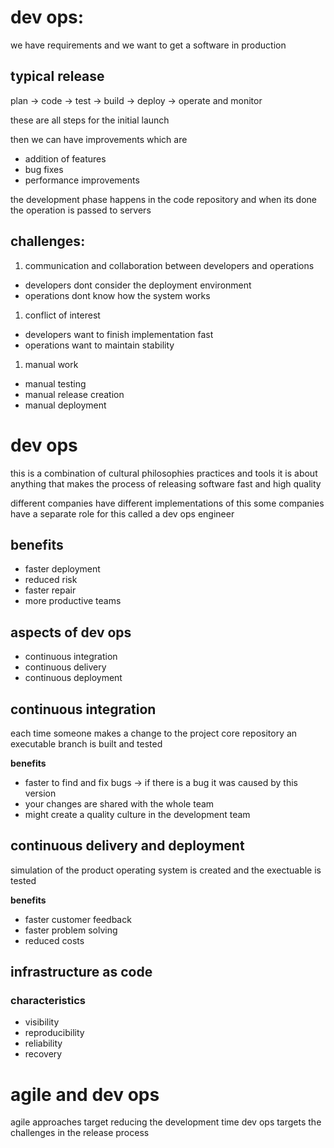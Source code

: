 # dev ops:
we have requirements and we want to get a software in production


## typical release
plan -> code -> test -> build -> deploy -> operate and monitor 

these are all steps for the initial launch 

then we can have improvements which are 
- addition of features
- bug fixes
- performance improvements


the development phase happens in the code repository and when its done the operation is passed to servers


## challenges:
1. communication and collaboration between developers and operations
- developers dont consider the deployment environment 
- operations dont know how the system works

1. conflict of interest
-  developers want to finish implementation fast
- operations want to maintain stability 

1. manual work
- manual testing
- manual release creation 
- manual deployment

# dev ops
this is a combination of cultural philosophies practices and tools 
it is about anything that makes the process of releasing software fast and high quality


different companies have different implementations of this
some companies have a separate role for this called a dev ops engineer


## benefits
- faster deployment
- reduced risk 
- faster repair 
- more productive teams

## aspects of dev ops
- continuous integration 
- continuous delivery 
- continuous deployment 

## continuous integration 
each time someone makes a change to the project core repository an executable branch is built and tested

**benefits**
- faster to find and fix bugs -> if there is a bug it was caused by this version 
- your changes are shared with the whole team 
- might create a quality culture in the development team 

## continuous delivery and deployment 
simulation of the product operating system is created and the exectuable is tested 

**benefits**
- faster customer feedback 
- faster problem solving
- reduced costs

## infrastructure as code

### characteristics
- visibility 
- reproducibility 
- reliability 
- recovery 


# agile and dev ops
agile approaches target reducing the development time
dev ops targets the challenges in the release process


